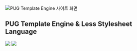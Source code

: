 <img src="https://github.com/jiwooproity/use-pug-less/assets/58384366/9a05a0f5-c2f3-44dc-81fa-b40087219b6a" alt="PUG Template Engine 사이트 화면"/>

## PUG Template Engine & Less Stylesheet Language

<div style="display: 'flex'">
  <img src="https://img.shields.io/badge/pug-A86454?style=for-the-badge&logo=pug&logoColor=white" />
  <img src="https://img.shields.io/badge/less-1D365D?style=for-the-badge&logo=less&logoColor=white" />
</div>
